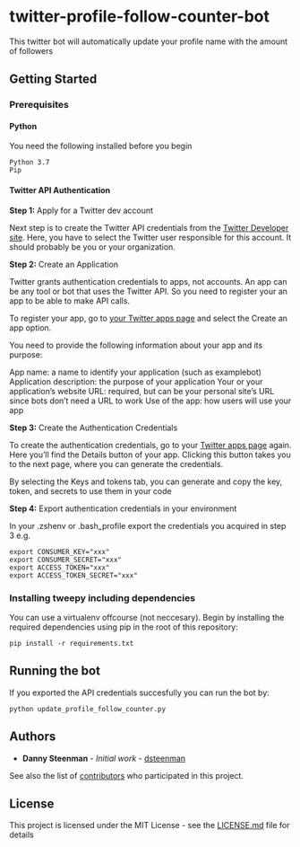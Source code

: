 # twitter-profile-follow-counter-bot
This twitter bot will automatically update your profile name with the amount of followers

## Getting Started

### Prerequisites

#### Python

You need the following installed before you begin

```
Python 3.7
Pip
```

#### Twitter API Authentication

**Step 1:** Apply for a Twitter dev account

Next step is to create the Twitter API credentials from the [Twitter Developer site](https://developer.twitter.com/). Here, you have to select the Twitter user responsible for this account. It should probably be you or your organization.

**Step 2:** Create an Application

Twitter grants authentication credentials to apps, not accounts. An app can be any tool or bot that uses the Twitter API. So you need to register your an app to be able to make API calls.

To register your app, go to [your Twitter apps page](https://developer.twitter.com/en/apps) and select the Create an app option.

You need to provide the following information about your app and its purpose:

App name: a name to identify your application (such as examplebot)
Application description: the purpose of your application
Your or your application’s website URL: required, but can be your personal site’s URL since bots don’t need a URL to work
Use of the app: how users will use your app

**Step 3:** Create the Authentication Credentials

To create the authentication credentials, go to your [Twitter apps page](https://developer.twitter.com/en/apps) again.
Here you’ll find the Details button of your app. Clicking this button takes you to the next page, where you can generate the credentials.

By selecting the Keys and tokens tab, you can generate and copy the key, token, and secrets to use them in your code

**Step 4:** Export authentication credentials in your environment

In your .zshenv or .bash_profile export the credentials you acquired in step 3 e.g.

```
export CONSUMER_KEY="xxx"
export CONSUMER_SECRET="xxx"
export ACCESS_TOKEN="xxx"
export ACCESS_TOKEN_SECRET="xxx"
```

### Installing tweepy including dependencies

You can use a virtualenv offcourse (not neccesary). Begin by installing the required dependencies using pip in the root of this repository:

```
pip install -r requirements.txt
```

## Running the bot

If you exported the API credentials succesfully you can run the bot by:

```
python update_profile_follow_counter.py
```

## Authors

* **Danny Steenman** - *Initial work* - [dsteenman](https://github.com/dsteenman)

See also the list of [contributors](https://github.com/your/project/contributors) who participated in this project.

## License

This project is licensed under the MIT License - see the [LICENSE.md](LICENSE.md) file for details
